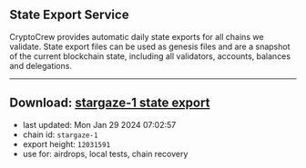## State Export Service
CryptoCrew provides automatic daily state exports for all chains we validate. State export files can be used as genesis files and are a snapshot of the current blockchain state, including all validators, accounts, balances and delegations.

---
**Download: [stargaze-1 state export](https://dl.ccvalidators.com/SERVICE/stargaze/stargaze-1_export_12031591.json)**
---

- last updated: Mon Jan 29 2024 07:02:57
- chain id: `stargaze-1`
- export height: `12031591`
- use for: airdrops, local tests, chain recovery
